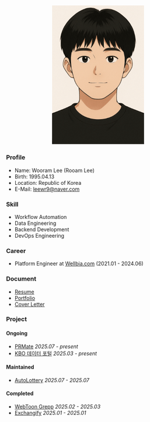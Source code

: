 <div align="center">
  <img style="width: 50%;" src="https://raw.githubusercontent.com/leewr9/leewr9/refs/heads/master/profile.png" />
</div>

### Profile

- Name: Wooram Lee (Rooam Lee)
- Birth: 1995.04.13
- Location: Republic of Korea
- E-Mail: [leewr9@naver.com](mailto:leewr9@naver.com)

### Skill

- Workflow Automation
- Data Engineering
- Backend Development
- DevOps Engineering

### Career

- Platform Engineer at [Wellbia.com](https://www.wellbia.com/) (2021.01 - 2024.06)

### Document

- [Resume](https://leewr9.github.io/docs/resume)
- [Portfolio](https://leewr9.github.io/docs/portfolio)
- [Cover Letter](https://leewr9.github.io/docs/cover-letter)

### Project

#### Ongoing

- [PRMate](https://leewr9.github.io/docs/projects/prmate) _2025.07 - present_
- [KBO 데이터 포털](https://leewr9.github.io/docs/projects/kbo-data-portal) _2025.03 - present_

#### Maintained

- [AutoLottery](https://leewr9.github.io/docs/projects/atlottery) _2025.07 - 2025.07_

#### Completed

- [WebToon Grepp](https://leewr9.github.io/docs/projects/webtoon-grepp) _2025.02 - 2025.03_
- [Exchangify](https://leewr9.github.io/docs/projects/exchangify) _2025.01 - 2025.01_
